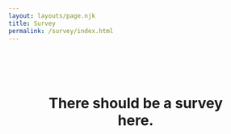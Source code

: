 ```yaml
---
layout: layouts/page.njk
title: Survey
permalink: /survey/index.html
---
```

<html>
<div style="padding:50px;text-align:center">
	<h1>There should be a survey here.</h1>
	
</div>
<script defer>
	window.Kno = { 
			kno_id: 'B0F38NN-60F4SAJ-QY8ZKT9-16ZHSAD',
			customer: { 
					platform: 'CUSTOM',
					shop: 'emmettnaughton.com', 
					email: 'enaughton5@example.com', // required if no phone.
					phone: '1234567894', // required if no email. Must use this format.
					id: 'id-from-some-platform', // optional. Must be a string.
					lifetime_spent: 452.12,
					lifetime_orders: 2
			},
			order: {
					id: '1234567892', 
					total_price: 1000,
					currency: '',
			},
			survey : {
				selector: 'div#example_element_for_insert' 
	 		} 
	};
	

	
</script>

<script src="https://www.knocdn.com/v1/embed.js?id=f33d093a-e0ba-4854-a121-a9963f0f9fad"></script>
<div id="example_element_for_insert"></div>
</html>